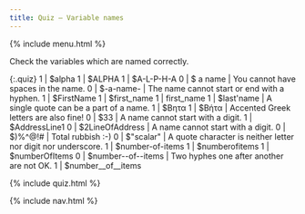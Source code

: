 ```yaml
---
title: Quiz — Variable names
---
```


{% include menu.html %}

Check the variables which are named correctly.

{:.quiz}
1 | $alpha
1 | $ALPHA
1 | $A-L-P-H-A
0 | $ a name | You cannot have spaces in the name.
0 | $-a-name- | The name cannot start or end with a hyphen.
1 | $FirstName
1 | $first_name
1 | first_name
1 | $last'name | A single quote can be a part of a name.
1 | $Βητα
1 | $Βήτα | Accented Greek letters are also fine!
0 | $33 | A name cannot start with a digit.
1 | $AddressLine1
0 | $2LineOfAddress | A name cannot start with a digit.
0 | $)%^@!# | Total rubbish :-)
0 | $"scalar" | A quote character is neither letter nor digit nor underscore.
1 | $number-of-items
1 | $numberofitems
1 | $numberOfItems
0 | $number--of--items | Two hyphes one after another are not OK.
1 | $number__of__items

{% include quiz.html %}

{% include nav.html %}
